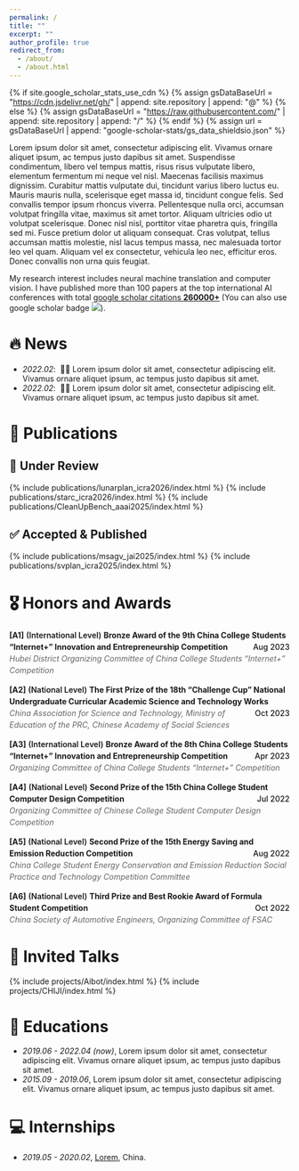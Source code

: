 ```yaml
---
permalink: /
title: ""
excerpt: ""
author_profile: true
redirect_from: 
  - /about/
  - /about.html
---
```


{% if site.google_scholar_stats_use_cdn %}
{% assign gsDataBaseUrl = "https://cdn.jsdelivr.net/gh/" | append: site.repository | append: "@" %}
{% else %}
{% assign gsDataBaseUrl = "https://raw.githubusercontent.com/" | append: site.repository | append: "/" %}
{% endif %}
{% assign url = gsDataBaseUrl | append: "google-scholar-stats/gs_data_shieldsio.json" %}

<span class='anchor' id='about-me'></span>

Lorem ipsum dolor sit amet, consectetur adipiscing elit. Vivamus ornare aliquet ipsum, ac tempus justo dapibus sit amet. Suspendisse condimentum, libero vel tempus mattis, risus risus vulputate libero, elementum fermentum mi neque vel nisl. Maecenas facilisis maximus dignissim. Curabitur mattis vulputate dui, tincidunt varius libero luctus eu. Mauris mauris nulla, scelerisque eget massa id, tincidunt congue felis. Sed convallis tempor ipsum rhoncus viverra. Pellentesque nulla orci, accumsan volutpat fringilla vitae, maximus sit amet tortor. Aliquam ultricies odio ut volutpat scelerisque. Donec nisl nisl, porttitor vitae pharetra quis, fringilla sed mi. Fusce pretium dolor ut aliquam consequat. Cras volutpat, tellus accumsan mattis molestie, nisl lacus tempus massa, nec malesuada tortor leo vel quam. Aliquam vel ex consectetur, vehicula leo nec, efficitur eros. Donec convallis non urna quis feugiat.

My research interest includes neural machine translation and computer vision. I have published more than 100 papers at the top international AI conferences with total <a href='https://scholar.google.com/citations?user=DhtAFkwAAAAJ'>google scholar citations <strong><span id='total_cit'>260000+</span></strong></a> (You can also use google scholar badge <a href='https://scholar.google.com/citations?user=DhtAFkwAAAAJ'><img src="https://img.shields.io/endpoint?url={{ url | url_encode }}&logo=Google%20Scholar&labelColor=f6f6f6&color=9cf&style=flat&label=citations"></a>).


# 🔥 News
- *2022.02*: &nbsp;🎉🎉 Lorem ipsum dolor sit amet, consectetur adipiscing elit. Vivamus ornare aliquet ipsum, ac tempus justo dapibus sit amet. 
- *2022.02*: &nbsp;🎉🎉 Lorem ipsum dolor sit amet, consectetur adipiscing elit. Vivamus ornare aliquet ipsum, ac tempus justo dapibus sit amet. 

# 📝 Publications 
## 🔬 Under Review
{% include publications/lunarplan_icra2026/index.html %}
{% include publications/starc_icra2026/index.html %}
{% include publications/CleanUpBench_aaai2025/index.html %}
## ✅ Accepted & Published
{% include publications/msagv_jai2025/index.html %}
{% include publications/svplan_icra2025/index.html %}

# 🎖 Honors and Awards
<div style="margin-top:10px; line-height:1.5;">

  <p style="margin-bottom:10px;">
    <strong>[A1]</strong> <span style="font-weight:600;">(International Level)</span> 
    <strong>Bronze Award of the 9th China College Students “Internet+” Innovation and Entrepreneurship Competition</strong>
    <span style="float:right; font-weight:500;">Aug 2023</span><br>
    <em style="color:#666;">Hubei District Organizing Committee of China College Students “Internet+” Competition</em>
  </p>

  <p style="margin-bottom:10px;">
    <strong>[A2]</strong> <span style="font-weight:600;">(National Level)</span> 
    <strong>The First Prize of the 18th “Challenge Cup” National Undergraduate Curricular Academic Science and Technology Works</strong>
    <span style="float:right; font-weight:500;">Oct 2023</span><br>
    <em style="color:#666;">China Association for Science and Technology, Ministry of Education of the PRC, Chinese Academy of Social Sciences</em>
  </p>

  <p style="margin-bottom:10px;">
    <strong>[A3]</strong> <span style="font-weight:600;">(International Level)</span> 
    <strong>Bronze Award of the 8th China College Students “Internet+” Innovation and Entrepreneurship Competition</strong>
    <span style="float:right; font-weight:500;">Apr 2023</span><br>
    <em style="color:#666;">Organizing Committee of China College Students “Internet+” Competition</em>
  </p>

  <p style="margin-bottom:10px;">
    <strong>[A4]</strong> <span style="font-weight:600;">(National Level)</span> 
    <strong>Second Prize of the 15th China College Student Computer Design Competition</strong>
    <span style="float:right; font-weight:500;">Jul 2022</span><br>
    <em style="color:#666;">Organizing Committee of Chinese College Student Computer Design Competition</em>
  </p>

  <p style="margin-bottom:10px;">
    <strong>[A5]</strong> <span style="font-weight:600;">(National Level)</span> 
    <strong>Second Prize of the 15th Energy Saving and Emission Reduction Competition</strong>
    <span style="float:right; font-weight:500;">Aug 2022</span><br>
    <em style="color:#666;">China College Student Energy Conservation and Emission Reduction Social Practice and Technology Competition Committee</em>
  </p>

  <p style="margin-bottom:10px;">
    <strong>[A6]</strong> <span style="font-weight:600;">(National Level)</span> 
    <strong>Third Prize and Best Rookie Award of Formula Student Competition</strong>
    <span style="float:right; font-weight:500;">Oct 2022</span><br>
    <em style="color:#666;">China Society of Automotive Engineers, Organizing Committee of FSAC</em>
  </p>

</div>

# 💬 Invited Talks
{% include projects/Aibot/index.html %}
{% include projects/CHIJI/index.html %}

# 📖 Educations
- *2019.06 - 2022.04 (now)*, Lorem ipsum dolor sit amet, consectetur adipiscing elit. Vivamus ornare aliquet ipsum, ac tempus justo dapibus sit amet. 
- *2015.09 - 2019.06*, Lorem ipsum dolor sit amet, consectetur adipiscing elit. Vivamus ornare aliquet ipsum, ac tempus justo dapibus sit amet. 


# 💻 Internships
- *2019.05 - 2020.02*, [Lorem](https://github.com/), China.